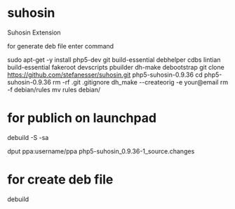 suhosin
=======

Suhosin Extension

for generate deb file enter command

sudo apt-get -y install php5-dev git build-essential debhelper cdbs lintian build-essential fakeroot devscripts pbuilder dh-make debootstrap
git clone https://github.com/stefanesser/suhosin.git php5-suhosin-0.9.36
cd php5-suhosin-0.9.36
rm -rf .git .gitignore
dh_make --createorig -e your@email
rm -f debian/rules
mv rules debian/
# for publich on launchpad
debuild -S -sa

dput ppa:username/ppa php5-suhosin_0.9.36-1_source.changes
# for create deb file
debuild
